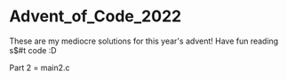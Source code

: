# Advent_of_Code_2022

These are my mediocre solutions for this year's advent! Have fun reading s$#t code :D

Part 2 = main2.c

